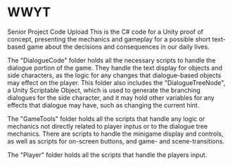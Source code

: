 # WWYT
Senior Project Code Upload
This is the C# code for a Unity proof of concept, presenting the mechanics and gameplay for a 
possible short text-based game about the decisions and consequences in our daily lives.

The "DialogueCode" folder holds all the necessary scripts to handle the dialogue portion of the game.
They handle the text display for objects and side characters, as the logic for any changes that dialogue-based objects
may effect on the player. This folder also includes the "DialogueTreeNode", a Unity Scriptable Object, which is used to 
generate the branching dialogues for the side character, and it may hold other variables for any effects that dialogue may 
have, such as changing the current hint.

The "GameTools" folder holds all the scripts that handle any logic or mechanics not directly related to player inptus
or to the dialogue tree mechanics. There are scripts to handle the minigame display and controls, as well as scripts for on-screen buttons, and game- and scene-transitions.

The "Player" folder holds all the scripts that handle the players input.
